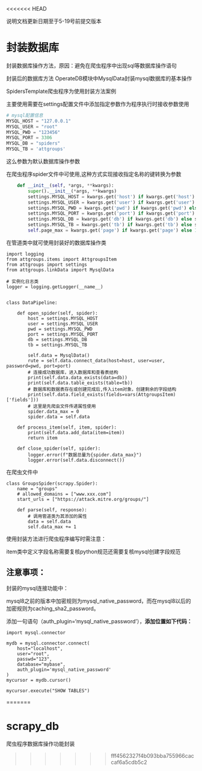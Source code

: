 <<<<<<< HEAD

说明文档更新日期至于5-19号前提交版本

# 封装数据库

封装数据库操作方法，原因：避免在爬虫程序中出现sql等数据库操作语句

封装后的数据库方法 OperateDB模块中MysqlData封装mysql数据库的基本操作

SpidersTemplate爬虫程序为使用封装方法案例

主要使用需要在settings配置文件中添加指定参数作为程序执行时接收参数使用

```python
# mysql配置信息
MYSQL_HOST = "127.0.0.1"
MYSQL_USER = "root"
MYSQL_PWD = "123456"
MYSQL_PORT = 3306
MYSQL_DB = "spiders"
MYSQL_TB = 'attgroups'
```

这么参数为默认数据库操作参数

在爬虫程序spider文件中可使用,这种方式实现接收指定名称的键转换为参数

```python
    def __init__(self, *args, **kwargs):
        super().__init__(*args, **kwargs)
        settings.MYSQL_HOST = kwargs.get('host') if kwargs.get('host') else settings.MYSQL_HOST
        settings.MYSQL_USER = kwargs.get('user') if kwargs.get('user') else settings.MYSQL_USER
        settings.MYSQL_PWD = kwargs.get('pwd') if kwargs.get('pwd') else settings.MYSQL_PWD
        settings.MYSQL_PORT = kwargs.get('port') if kwargs.get('port') else settings.MYSQL_PORT
        settings.MYSQL_DB = kwargs.get('db') if kwargs.get('db') else settings.MYSQL_DB
        settings.MYSQL_TB = kwargs.get('tb') if kwargs.get('tb') else settings.MYSQL_TB
        self.page_max = kwargs.get('page') if kwargs.get('page') else 10
```

在管道类中就可使用封装好的数据库操作类

```
import logging
from attgroups.items import AttgroupsItem
from attgroups import settings
from attgroups.linkData import MysqlData

# 实例化日志类
logger = logging.getLogger(__name__)


class DataPipeline:

    def open_spider(self, spider):
        host = settings.MYSQL_HOST
        user = settings.MYSQL_USER
        pwd = settings.MYSQL_PWD
        port = settings.MYSQL_PORT
        db = settings.MYSQL_DB
        tb = settings.MYSQL_TB

        self.data = MysqlData()
        rute = self.data.connect_data(host=host, user=user, password=pwd, port=port)
        # 连接成功数据库，进入数据库和查看表结构
        print(self.data.data_exists(data=db))
        print(self.data.table_exists(table=tb))
        # 数据库和数据表存在或创建完成后,传入item对象，创建剩余的字段结构
        print(self.data.field_exists(fields=vars(AttgroupsItem)['fields']))
		# 这里是先爬虫文件传递属性使用
        spider.data_max = 0
        spider.data = self.data

    def process_item(self, item, spider):
        print(self.data.add_data(item=item))
        return item

    def close_spider(self, spider):
        logger.error(f"数据总量为{spider.data_max}")
        logger.error(self.data.disconnect())
```

在爬虫文件中

```
class GroupsSpider(scrapy.Spider):
    name = "groups"
    # allowed_domains = ["www.xxx.com"]
    start_urls = ["https://attack.mitre.org/groups/"]

    def parse(self, response):
        # 调用管道类为其添加的属性
        data = self.data
        self.data_max += 1

```

使用封装方法进行爬虫程序编写时需注意：

​		item类中定义字段名称需要复核python规范还需要复核mysql创建字段规范





## 注意事项：

封装的mysql连接功能中：

mysql8之前的版本中加密规则为mysql_native_password，而在mysql8以后的加密规则为caching_sha2_password。

添加一句语句（auth_plugin=‘mysql_native_password’），**添加位置如下代码：**

```b
import mysql.connector

mydb = mysql.connector.connect(
    host="localhost",
    user="root",
    passwd="123",
    database="mybase",
    auth_plugin='mysql_native_password'
)
mycursor = mydb.cursor()

mycursor.execute("SHOW TABLES")

```

=======
# scrapy_db
爬虫程序数据库操作功能封装
>>>>>>> fff4562327f4b093bba755966caccaf6a5cdb5c2
